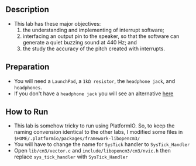 ## Description
- This lab has these major objectives: 
    1) the understanding and implementing of interrupt software;
    2) interfacing an output pin to the speaker, so that the software can generate a quiet buzzing sound at 440 Hz; and 
    3) the study the accuracy of the pitch created with interrupts.

## Preparation
- You will need a `LaunchPad`, a `1kΩ resistor`, the `headphone jack`, and `headphones`.
- If you don't have a `headphone jack` you will see an alternative 
[here](https://learning.edx.org/course/course-v1:UTAustinX+UT.6.20x+3T2019/block-v1:UTAustinX+UT.6.20x+3T2019+type@sequential+block@4592f18d18f8479f9ec87c8708c5fcf1/block-v1:UTAustinX+UT.6.20x+3T2019+type@vertical+block@750958b0290341109269cae9066c8ed4)

## How to Run
- This lab is somehow tricky to run using PlatformIO. So, to keep the naming convension
identical to the other labs, I modified some files in 
`$HOME/.platformio/packages/framework-libopencm3/`
- You will have to change the name for `SysTick` handler to `SysTick_Handler`
- Open `lib/cm3/vector.c` and `include/libopencm3/cm3/nvic.h` then replace 
`sys_tick_handler` with `SysTick_Handler`
